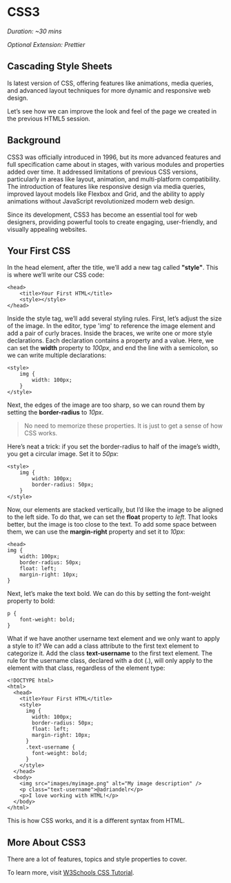 # CSS3

_Duration: ~30 mins_

_Optional Extension: Prettier_

## Cascading Style Sheets

Is latest version of CSS, offering features like animations, media queries, and advanced layout techniques for more dynamic and responsive web design.

Let’s see how we can improve the look and feel of the page we created in the previous HTML5 session.

## Background

CSS3 was officially introduced in 1996, but its more advanced features and full specification came about in stages, with various modules and properties added over time. It addressed limitations of previous CSS versions, particularly in areas like layout, animation, and multi-platform compatibility. The introduction of features like responsive design via media queries, improved layout models like Flexbox and Grid, and the ability to apply animations without JavaScript revolutionized modern web design.

Since its development, CSS3 has become an essential tool for web designers, providing powerful tools to create engaging, user-friendly, and visually appealing websites.

## Your First CSS

In the head element, after the title, we’ll add a new tag called **"style"**. This is where we’ll write our CSS code:

```
<head>
    <title>Your First HTML</title>
    <style></style>
</head>
```

Inside the style tag, we’ll add several styling rules. First, let’s adjust the size of the image. In the editor, type 'img' to reference the image element and add a pair of curly braces. Inside the braces, we write one or more style declarations. Each declaration contains a property and a value. Here, we can set the **width** property to _100px_, and end the line with a semicolon, so we can write multiple declarations:

```
<style>
    img {
        width: 100px;
    }
</style>
```

Next, the edges of the image are too sharp, so we can round them by setting the **border-radius** to _10px_.

> No need to memorize these properties. It is just to get a sense of how CSS works.

Here’s neat a trick: if you set the border-radius to half of the image’s width, you get a circular image. Set it to _50px_:

```
<style>
    img {
        width: 100px;
        border-radius: 50px;
    }
</style>
```

Now, our elements are stacked vertically, but I’d like the image to be aligned to the left side. To do that, we can set the **float** property to _left_. That looks better, but the image is too close to the text. To add some space between them, we can use the **margin-right** property and set it to _10px_:

```
<head>
img {
    width: 100px;
    border-radius: 50px;
    float: left;
    margin-right: 10px;
}
```

Next, let’s make the text bold. We can do this by setting the font-weight property to bold:

```
p {
    font-weight: bold;
}
```

What if we have another username text element and we only want to apply a style to it? We can add a class attribute to the first text element to categorize it. Add the class **text-username** to the first text element. The rule for the username class, declared with a dot (.), will only apply to the element with that class, regardless of the element type:

```
<!DOCTYPE html>
<html>
  <head>
    <title>Your First HTML</title>
    <style>
      img {
        width: 100px;
        border-radius: 50px;
        float: left;
        margin-right: 10px;
      }
      .text-username {
        font-weight: bold;
      }
    </style>
  </head>
  <body>
    <img src="images/myimage.png" alt="My image description" />
    <p class="text-username">@adriandelr</p>
    <p>I love working with HTML!</p>
  </body>
</html>
```

This is how CSS works, and it is a different syntax from HTML.

## More About CSS3

There are a lot of features, topics and style properties to cover.

To learn more, visit [W3Schools CSS Tutorial](hhttps://www.w3schools.com/css/).
